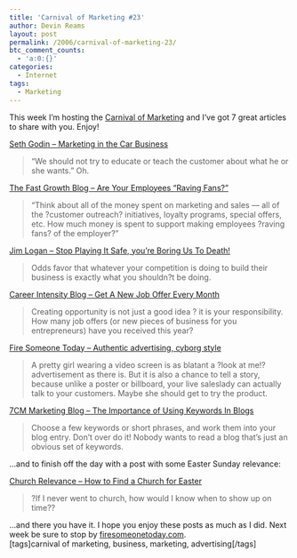```yaml
---
title: 'Carnival of Marketing #23'
author: Devin Reams
layout: post
permalink: /2006/carnival-of-marketing-23/
btc_comment_counts:
  - 'a:0:{}'
categories:
  - Internet
tags:
  - Marketing
---
```

This week I&#8217;m hosting the [Carnival of Marketing][1] and I&#8217;ve got 7 great articles to share with you. Enjoy!

[Seth Godin &#8211; Marketing in the Car Business][2]

> &#8220;We should not try to educate or teach the customer about what he or she wants.&#8221; Oh.

[The Fast Growth Blog &#8211; Are Your Employees &#8220;Raving Fans?&#8221;][3]

> &#8220;Think about all of the money spent on marketing and sales &#8212; all of the ?customer outreach? initiatives, loyalty programs, special offers, etc. How much money is spent to support making employees ?raving fans? of the employer?&#8221;

[Jim Logan &#8211; Stop Playing It Safe, you&#8217;re Boring Us To Death!][4]

> Odds favor that whatever your competition is doing to build their business is exactly what you shouldn?t be doing.

[Career Intensity Blog &#8211; Get A New Job Offer Every Month][5]

> Creating opportunity is not just a good idea ? it is your responsibility. How many job offers (or new pieces of business for you entrepreneurs) have you received this year?

[Fire Someone Today &#8211; Authentic advertising, cyborg style][6]

> A pretty girl wearing a video screen is as blatant a ?look at me!? advertisement as there is. But it is also a chance to tell a story, because unlike a poster or billboard, your live saleslady can actually talk to your customers. Maybe she should get to try the product.

[7CM Marketing Blog &#8211; The Importance of Using Keywords In Blogs][7]

> Choose a few keywords or short phrases, and work them into your blog entry. Don&#8217;t over do it! Nobody wants to read a blog that&#8217;s just an obvious set of keywords.

&#8230;and to finish off the day with a post with some Easter Sunday relevance:

[Church Relevance &#8211; How to Find a Church for Easter][8]

> ?If I never went to church, how would I know when to show up on time??

&#8230;and there you have it. I hope you enjoy these posts as much as I did. Next week be sure to stop by [firesomeonetoday.com][9].  
[tags]carnival of marketing, business, marketing, advertising[/tags]

 [1]: http://okdork.com/grand-opening-carnival-of-marketing/
 [2]: http://sethgodin.typepad.com/seths_blog/2006/04/marketing_in_th.html
 [3]: http://www.4syndication.com/content.do?id=6764&#038;blog=17
 [4]: http://www.jslogan.com/content/view/255/1/
 [5]: http://careerintensity.com/blog/2006/04/15/get-a-new-job-offer-every-month/
 [6]: http://firesomeonetoday.com/blog/archives/2006/04/authentic_adver_1.html
 [7]: http://7cmarketing.supremeserver20.com/blog/2006/04/importance-of-using-keywords-in-blogs.html
 [8]: http://churchrelevance.com/2006/04/15/how-to-find-a-church-for-easter/
 [9]: http://www.firesomeonetoday.com/